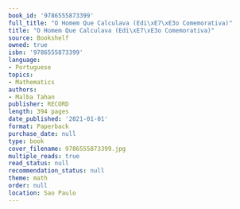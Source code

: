```yaml
---
book_id: '9786555873399'
full_title: "O Homem Que Calculava (Edi\xE7\xE3o Comemorativa)"
title: "O Homem Que Calculava (Edi\xE7\xE3o Comemorativa)"
source: Bookshelf
owned: true
isbn: '9786555873399'
language:
- Portuguese
topics:
- Mathematics
authors:
- Malba Tahan
publisher: RECORD
length: 394 pages
date_published: '2021-01-01'
format: Paperback
purchase_date: null
type: book
cover_filename: 9786555873399.jpg
multiple_reads: true
read_status: null
recommendation_status: null
theme: math
order: null
location: Sao Paulo
---
```



